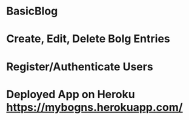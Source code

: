 # BasicBlog
# Create, Edit, Delete Bolg Entries
# Register/Authenticate Users
# Deployed App on Heroku https://mybogns.herokuapp.com/